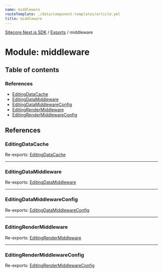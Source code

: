 ```yaml
---
name: middleware
routeTemplate: ./data/component-templates/article.yml
title: middleware
---
```


[Sitecore Next.js SDK](/docs/nextjs/ref/) / [Exports](/docs/nextjs/ref/modules) / middleware

# Module: middleware

## Table of contents

### References

- [EditingDataCache](/docs/nextjs/ref/modules/middleware#editingdatacache)
- [EditingDataMiddleware](/docs/nextjs/ref/modules/middleware#editingdatamiddleware)
- [EditingDataMiddlewareConfig](/docs/nextjs/ref/modules/middleware#editingdatamiddlewareconfig)
- [EditingRenderMiddleware](/docs/nextjs/ref/modules/middleware#editingrendermiddleware)
- [EditingRenderMiddlewareConfig](/docs/nextjs/ref/modules/middleware#editingrendermiddlewareconfig)

## References

### EditingDataCache

Re-exports: [EditingDataCache](/docs/nextjs/ref/interfaces/middleware_editing_data_cache/editingdatacache)

___

### EditingDataMiddleware

Re-exports: [EditingDataMiddleware](/docs/nextjs/ref/classes/middleware_editing_data_middleware/editingdatamiddleware)

___

### EditingDataMiddlewareConfig

Re-exports: [EditingDataMiddlewareConfig](/docs/nextjs/ref/interfaces/middleware_editing_data_middleware/editingdatamiddlewareconfig)

___

### EditingRenderMiddleware

Re-exports: [EditingRenderMiddleware](/docs/nextjs/ref/classes/middleware_editing_render_middleware/editingrendermiddleware)

___

### EditingRenderMiddlewareConfig

Re-exports: [EditingRenderMiddlewareConfig](/docs/nextjs/ref/interfaces/middleware_editing_render_middleware/editingrendermiddlewareconfig)
